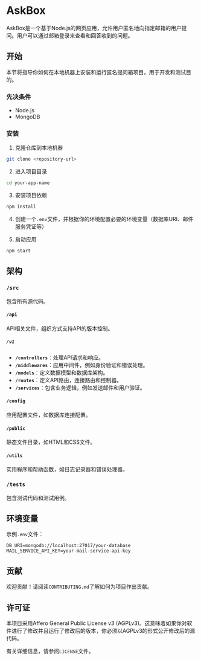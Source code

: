 # AskBox

AskBox是一个基于Node.js的网页应用，允许用户匿名地向指定邮箱的用户提问。用户可以通过邮箱登录来查看和回答收到的问题。

## 开始

本节将指导你如何在本地机器上安装和运行匿名提问箱项目，用于开发和测试目的。

### 先决条件

- Node.js
- MongoDB

### 安装

1. 克隆仓库到本地机器
```bash
git clone <repository-url>
```
2. 进入项目目录
```bash
cd your-app-name
```
3. 安装项目依赖
```bash
npm install
```
4. 创建一个`.env`文件，并根据你的环境配置必要的环境变量（数据库URI、邮件服务凭证等）

5. 启动应用
```bash
npm start
```

## 架构

### `/src`

包含所有源代码。

#### `/api`

API相关文件，组织方式支持API的版本控制。

##### `/v1`

- **`/controllers`**：处理API请求和响应。
- **`/middlewares`**：应用中间件，例如身份验证和错误处理。
- **`/models`**：定义数据模型和数据库架构。
- **`/routes`**：定义API路由，连接路由和控制器。
- **`/services`**：包含业务逻辑，例如发送邮件和用户验证。

#### `/config`

应用配置文件，如数据库连接配置。

#### `/public`

静态文件目录，如HTML和CSS文件。

#### `/utils`

实用程序和帮助函数，如日志记录器和错误处理器。

### `/tests`

包含测试代码和测试用例。

## 环境变量

示例`.env`文件：

```env
DB_URI=mongodb://localhost:27017/your-database
MAIL_SERVICE_API_KEY=your-mail-service-api-key
```

## 贡献

欢迎贡献！请阅读`CONTRIBUTING.md`了解如何为项目作出贡献。

## 许可证

本项目采用Affero General Public License v3 (AGPLv3)。这意味着如果你对软件进行了修改并且运行了修改后的版本，你必须以AGPLv3的形式公开修改后的源代码。

有关详细信息，请参阅`LICENSE`文件。